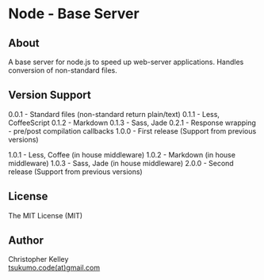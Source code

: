 # Node - Base Server

## About

A base server for node.js to speed up web-server
applications. Handles conversion of non-standard files.

## Version Support

0.0.1 - Standard files (non-standard return plain/text)
0.1.1 - Less, CoffeeScript
0.1.2 - Markdown
0.1.3 - Sass, Jade
0.2.1 - Response wrapping - pre/post compilation callbacks
1.0.0 - First release (Support from previous versions)

1.0.1 - Less, Coffee (in house middleware)
1.0.2 - Markdown (in house middleware)
1.0.3 - Sass, Jade (in house middleware)
2.0.0 - Second release (Support from previous versions)

## License

The MIT License (MIT)

## Author

Christopher Kelley<br/>
[tsukumo.code(at)gmail.com](mailto:tsukumo.code@gmail.com)

